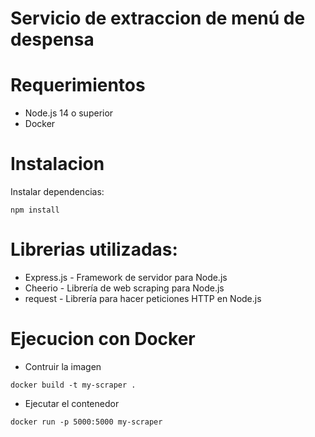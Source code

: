 # Servicio de extraccion de menú de despensa

# Requerimientos
- Node.js 14 o superior
- Docker

# Instalacion

Instalar dependencias:

```
npm install

```

# Librerias utilizadas:

- Express.js - Framework de servidor para Node.js
- Cheerio - Librería de web scraping para Node.js
- request - Librería para hacer peticiones HTTP en Node.js

# Ejecucion con Docker

- Contruir la imagen
```
docker build -t my-scraper .
```
- Ejecutar el contenedor
```
docker run -p 5000:5000 my-scraper
```